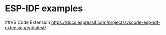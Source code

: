 # ESP-IDF examples

##VS Code Extension
https://docs.espressif.com/projects/vscode-esp-idf-extension/en/latest/
